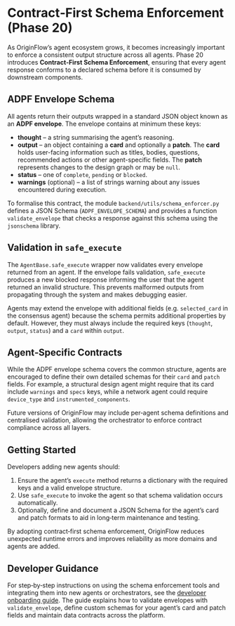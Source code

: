 # Contract‑First Schema Enforcement (Phase 20)

As OriginFlow’s agent ecosystem grows, it becomes increasingly important to
enforce a consistent output structure across all agents.  Phase 20
introduces **Contract‑First Schema Enforcement**, ensuring that every
agent response conforms to a declared schema before it is consumed by
downstream components.

## ADPF Envelope Schema

All agents return their outputs wrapped in a standard JSON object known as
an **ADPF envelope**.  The envelope contains at minimum these keys:

- **thought** – a string summarising the agent’s reasoning.
- **output** – an object containing a **card** and optionally a **patch**.
  The **card** holds user-facing information such as titles, bodies,
  questions, recommended actions or other agent-specific fields.  The
  **patch** represents changes to the design graph or may be `null`.
- **status** – one of `complete`, `pending` or `blocked`.
- **warnings** (optional) – a list of strings warning about any issues
  encountered during execution.

To formalise this contract, the module `backend/utils/schema_enforcer.py`
defines a JSON Schema (`ADPF_ENVELOPE_SCHEMA`) and provides a function
`validate_envelope` that checks a response against this schema using
the `jsonschema` library.

## Validation in `safe_execute`

The `AgentBase.safe_execute` wrapper now validates every envelope returned
from an agent.  If the envelope fails validation, `safe_execute`
produces a new blocked response informing the user that the agent
returned an invalid structure.  This prevents malformed outputs from
propagating through the system and makes debugging easier.

Agents may extend the envelope with additional fields (e.g.
`selected_card` in the consensus agent) because the schema permits
additional properties by default.  However, they must always include
the required keys (`thought`, `output`, `status`) and a `card`
within `output`.

## Agent‑Specific Contracts

While the ADPF envelope schema covers the common structure, agents are
encouraged to define their own detailed schemas for their `card` and
`patch` fields.  For example, a structural design agent might require
that its card include `warnings` and `specs` keys, while a network
agent could require `device_type` and `instrumented_components`.

Future versions of OriginFlow may include per‑agent schema definitions
and centralised validation, allowing the orchestrator to enforce
contract compliance across all layers.

## Getting Started

Developers adding new agents should:

1. Ensure the agent’s `execute` method returns a dictionary with the
   required keys and a valid envelope structure.
2. Use `safe_execute` to invoke the agent so that schema validation
   occurs automatically.
3. Optionally, define and document a JSON Schema for the agent’s card
   and patch formats to aid in long‑term maintenance and testing.

By adopting contract‑first schema enforcement, OriginFlow reduces
unexpected runtime errors and improves reliability as more domains and
agents are added.

## Developer Guidance

For step‑by‑step instructions on using the schema enforcement tools and
integrating them into new agents or orchestrators, see the [developer onboarding guide](developer_guide.md).
The guide explains how to validate envelopes with `validate_envelope`, define custom
schemas for your agent’s card and patch fields and maintain data contracts across
the platform.
